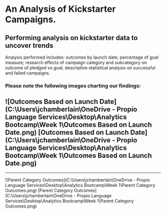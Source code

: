 # An Analysis of Kickstarter Campaigns.
## Performing analysis on kickstarter data to uncover trends
Analysis performed includes: outcomes by launch date; percentage of goal measure; research effects of campaign category and subcategory on outcome of pledged vs goal; descriptive statistical analysis on successful and failed campaigns.
### Please note the following images charting our findings:
![Outcomes Based on Launch Date](C:\Users\jchamberlain\OneDrive - Propio Language Services\Desktop\Analytics Bootcamp\Week 1\Outcomes Based on Launch Date.png)
[Outcomes Based on Launch Date](C:\Users\jchamberlain\OneDrive - Propio Language Services\Desktop\Analytics Bootcamp\Week 1\Outcomes Based on Launch Date.png)
---
---
![Parent Category Outcomes](C:\Users\jchamberlain\OneDrive - Propio Language Services\Desktop\Analytics Bootcamp\Week 1\Parent Category Outcomes.png)
[Parent Category Outcomes](C:\Users\jchamberlain\OneDrive - Propio Language Services\Desktop\Analytics Bootcamp\Week 1\Parent Category Outcomes.png)
